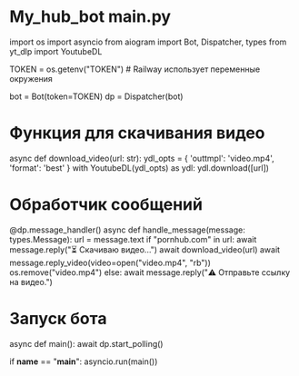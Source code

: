 # My_hub_bot main.py
import os
import asyncio
from aiogram import Bot, Dispatcher, types
from yt_dlp import YoutubeDL

TOKEN = os.getenv("TOKEN")  # Railway использует переменные окружения

bot = Bot(token=TOKEN)
dp = Dispatcher(bot)

# Функция для скачивания видео
async def download_video(url: str):
    ydl_opts = {
        'outtmpl': 'video.mp4',
        'format': 'best'
    }
    with YoutubeDL(ydl_opts) as ydl:
        ydl.download([url])

# Обработчик сообщений
@dp.message_handler()
async def handle_message(message: types.Message):
    url = message.text
    if "pornhub.com" in url:
        await message.reply("⏳ Скачиваю видео...")
        await download_video(url)
        await message.reply_video(video=open("video.mp4", "rb"))
        os.remove("video.mp4")
    else:
        await message.reply("⚠️ Отправьте ссылку на видео.")

# Запуск бота
async def main():
    await dp.start_polling()

if __name__ == "__main__":
    asyncio.run(main())
    
